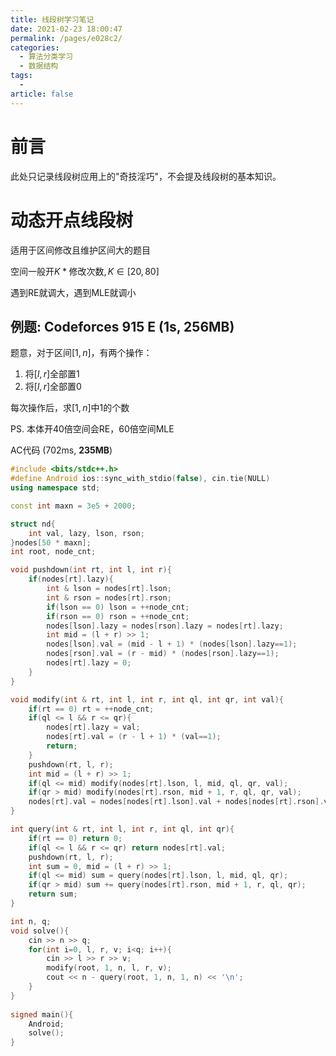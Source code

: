 ```yaml
---
title: 线段树学习笔记
date: 2021-02-23 18:00:47
permalink: /pages/e028c2/
categories: 
  - 算法分类学习
  - 数据结构
tags: 
  - 
article: false
---
```





# 前言

此处只记录线段树应用上的"奇技淫巧"，不会提及线段树的基本知识。



# 动态开点线段树

适用于区间修改且维护区间大的题目

空间一般开$K*\text{修改次数},K\in[20,80]$ 

遇到RE就调大，遇到MLE就调小



## 例题: Codeforces 915 E (1s, 256MB)

题意，对于区间$[1,n]$，有两个操作：

1.  将$[l,r]$全部置$1$
2.  将$[l,r]$全部置$0$

每次操作后，求$[1,n]$中$1$的个数

PS. 本体开40倍空间会RE，60倍空间MLE

AC代码 (702ms, **235MB**) 

```cpp
#include <bits/stdc++.h>
#define Android ios::sync_with_stdio(false), cin.tie(NULL)
using namespace std;

const int maxn = 3e5 + 2000;

struct nd{
    int val, lazy, lson, rson;
}nodes[50 * maxn];
int root, node_cnt;

void pushdown(int rt, int l, int r){
    if(nodes[rt].lazy){
        int & lson = nodes[rt].lson;
        int & rson = nodes[rt].rson;
        if(lson == 0) lson = ++node_cnt;
        if(rson == 0) rson = ++node_cnt;
        nodes[lson].lazy = nodes[rson].lazy = nodes[rt].lazy;
        int mid = (l + r) >> 1;
        nodes[lson].val = (mid - l + 1) * (nodes[lson].lazy==1);
        nodes[rson].val = (r - mid) * (nodes[rson].lazy==1);
        nodes[rt].lazy = 0;
    }
}

void modify(int & rt, int l, int r, int ql, int qr, int val){
    if(rt == 0) rt = ++node_cnt;
    if(ql <= l && r <= qr){
        nodes[rt].lazy = val;
        nodes[rt].val = (r - l + 1) * (val==1);
        return;
    }
    pushdown(rt, l, r);
    int mid = (l + r) >> 1;
    if(ql <= mid) modify(nodes[rt].lson, l, mid, ql, qr, val);
    if(qr > mid) modify(nodes[rt].rson, mid + 1, r, ql, qr, val);
    nodes[rt].val = nodes[nodes[rt].lson].val + nodes[nodes[rt].rson].val; // 要保证nodes[0].val=0
}

int query(int & rt, int l, int r, int ql, int qr){
    if(rt == 0) return 0;
    if(ql <= l && r <= qr) return nodes[rt].val;
    pushdown(rt, l, r);
    int sum = 0, mid = (l + r) >> 1;
    if(ql <= mid) sum = query(nodes[rt].lson, l, mid, ql, qr);
    if(qr > mid) sum += query(nodes[rt].rson, mid + 1, r, ql, qr);
    return sum;
}

int n, q;
void solve(){
    cin >> n >> q;
    for(int i=0, l, r, v; i<q; i++){
        cin >> l >> r >> v;
        modify(root, 1, n, l, r, v);
        cout << n - query(root, 1, n, 1, n) << '\n';
    }
}
  
signed main(){
    Android;
    solve();
}
```



